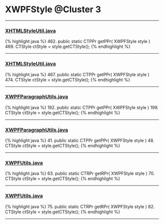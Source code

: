 # XWPFStyle @Cluster 3

***

### [XHTMLStyleUtil.java](https://searchcode.com/codesearch/view/12208720/)
{% highlight java %}
462. public static CTPPr getPPr( XWPFStyle style )
469.     CTStyle ctStyle = style.getCTStyle();
{% endhighlight %}

***

### [XHTMLStyleUtil.java](https://searchcode.com/codesearch/view/96673278/)
{% highlight java %}
467. public static CTPPr getPPr( XWPFStyle style )
474.     CTStyle ctStyle = style.getCTStyle();
{% endhighlight %}

***

### [XWPFParagraphUtils.java](https://searchcode.com/codesearch/view/12208683/)
{% highlight java %}
192. public static CTPPr getPPr( XWPFStyle style )
199.     CTStyle ctStyle = style.getCTStyle();
{% endhighlight %}

***

### [XWPFParagraphUtils.java](https://searchcode.com/codesearch/view/96673289/)
{% highlight java %}
41. public static CTPPr getPPr( XWPFStyle style )
48.     CTStyle ctStyle = style.getCTStyle();
{% endhighlight %}

***

### [XWPFUtils.java](https://searchcode.com/codesearch/view/12208680/)
{% highlight java %}
63. public static CTRPr getRPr( XWPFStyle style )
70.     CTStyle ctStyle = style.getCTStyle();
{% endhighlight %}

***

### [XWPFUtils.java](https://searchcode.com/codesearch/view/96673238/)
{% highlight java %}
75. public static CTRPr getRPr( XWPFStyle style )
82.     CTStyle ctStyle = style.getCTStyle();
{% endhighlight %}

***

